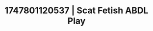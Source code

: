 ---
categories:
- Emotion-driven NSFW
- Fantasy kink
- Volleyball
- Lesbian
- Lace and desire
image: /assets/images/1747801120537.jpg
layout: post
seo:
  description: Featured content with high-quality Scat Fetish, ABDL Play. HD images
    available.
  keywords: Scat Fetish, ABDL Play
  og_image: /assets/images/1747801120537.jpg
  schema_type: VisualArtwork
tags:
- ABDL Play
- Scat Fetish
- '#1747801120537'
title: 1747801120537 | Scat Fetish ABDL Play
---